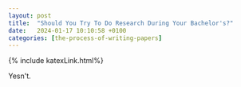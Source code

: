 ```yaml
---
layout: post
title:  "Should You Try To Do Research During Your Bachelor's?"
date:   2024-01-17 10:10:58 +0100
categories: [the-process-of-writing-papers]
---
```


{% include katexLink.html%}

Yesn't.